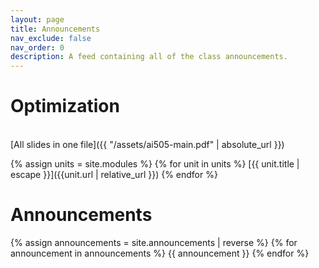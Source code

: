 ```yaml
---
layout: page
title: Announcements
nav_exclude: false
nav_order: 0
description: A feed containing all of the class announcements.
---
```




# Optimization

<br>
[All slides in one file]({{ "/assets/ai505-main.pdf" | absolute_url }})


{% assign units = site.modules %}
{% for unit in units %}
[{{ unit.title | escape }}]({{unit.url | relative_url }})
{% endfor %}



# Announcements

<!-- Announcements are stored in the `_announcements` directory and rendered according to the layout file, `_layouts/announcement.html`. -->

{% assign announcements = site.announcements | reverse %}
{% for announcement in announcements %}
{{ announcement }}
{% endfor %}


